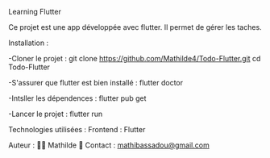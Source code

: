 Learning Flutter

Ce projet est une app développée avec flutter. Il permet de gérer les taches. 


Installation :

-Cloner le projet : git clone https://github.com/Mathilde4/Todo-Flutter.git cd Todo-Flutter

-S'assurer que flutter est bien installé : flutter doctor

-Intsller les dépendences : flutter pub get

-Lancer le projet : flutter run

Technologies utilisées : Frontend : Flutter

Auteur : 👨‍💻 Mathilde 📧 Contact : mathibassadou@gmail.com

